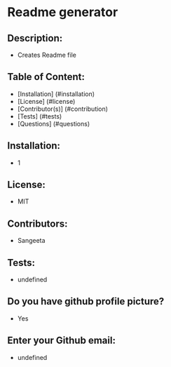
# Readme generator
## Description:
* Creates Readme file
## Table of Content:
* [Installation] (#installation)
* [License] (#license)
* [Contributor(s)] (#contribution)
* [Tests] (#tests)
* [Questions] (#questions)

## Installation:
* 1
## License:
* MIT
## Contributors:
* Sangeeta
## Tests:
* undefined
## Do you have github profile picture?
* Yes
## Enter your Github email: 
* undefined
